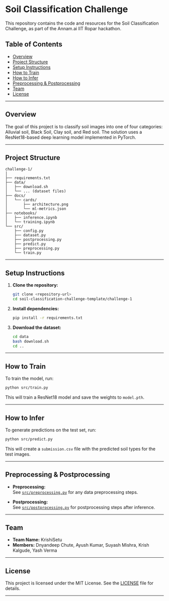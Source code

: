 # Soil Classification Challenge

This repository contains the code and resources for the Soil Classification Challenge, as part of the Annam.ai IIT Ropar hackathon.

## Table of Contents

- [Overview](#overview)
- [Project Structure](#project-structure)
- [Setup Instructions](#setup-instructions)
- [How to Train](#how-to-train)
- [How to Infer](#how-to-infer)
- [Preprocessing & Postprocessing](#preprocessing--postprocessing)
- [Team](#team)
- [License](#license)

---

## Overview

The goal of this project is to classify soil images into one of four categories: Alluvial soil, Black Soil, Clay soil, and Red soil. The solution uses a ResNet18-based deep learning model implemented in PyTorch.

---

## Project Structure

```
challenge-1/
│
├── requirements.txt
├── data/
│   ├── download.sh
│   └── ... (dataset files)
├── docs/
│   └── cards/
│       ├── architecture.png
│       └── ml-metrics.json
├── notebooks/
│   ├── inference.ipynb
│   └── training.ipynb
└── src/
    ├── config.py
    ├── dataset.py
    ├── postprocessing.py
    ├── predict.py
    ├── preprocessing.py
    └── train.py
```

---

## Setup Instructions

1. **Clone the repository:**
   ```sh
   git clone <repository-url>
   cd soil-classification-challenge-template/challenge-1
   ```

2. **Install dependencies:**
   ```sh
   pip install -r requirements.txt
   ```

3. **Download the dataset:**
   ```sh
   cd data
   bash download.sh
   cd ..
   ```

---

## How to Train

To train the model, run:

```sh
python src/train.py
```

This will train a ResNet18 model and save the weights to `model.pth`.

---

## How to Infer

To generate predictions on the test set, run:

```sh
python src/predict.py
```

This will create a `submission.csv` file with the predicted soil types for the test images.

---

## Preprocessing & Postprocessing

- **Preprocessing:**  
  See [`src/preprocessing.py`](src/preprocessing.py) for any data preprocessing steps.

- **Postprocessing:**  
  See [`src/postprocessing.py`](src/postprocessing.py) for postprocessing steps after inference.

---

## Team

- **Team Name:** KrishiSetu
- **Members:** Dnyandeep Chute, Ayush Kumar, Suyash Mishra, Krish Kalgude, Yash Verma

---

## License

This project is licensed under the MIT License. See the [LICENSE](../LICENSE) file for details.

---
